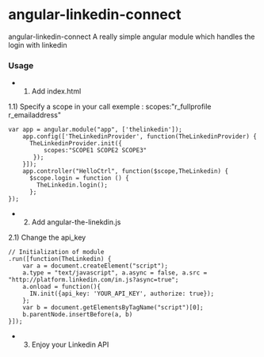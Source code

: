 # angular-linkedin-connect
angular-linkedin-connect
A really simple  angular module which handles the login with linkedin

### Usage

* 1) Add index.html

1.1) Specify a scope in your call
exemple : scopes:"r_fullprofile r_emailaddress"

```
var app = angular.module("app", ['thelinkedin']);
    app.config(['TheLinkedinProvider', function(TheLinkedinProvider) {
      TheLinkedinProvider.init({
          scopes:"SCOPE1 SCOPE2 SCOPE3"
       });
    }]);
    app.controller("HelloCtrl", function($scope,TheLinkedin) {
      $scope.login = function () {
        TheLinkedin.login();
      };
});
```

* 2) Add angular-the-linekdin.js

2.1) Change the api_key

```
// Initialization of module
.run([function(TheLinkedin) {
    var a = document.createElement("script");
    a.type = "text/javascript", a.async = false, a.src = "http://platform.linkedin.com/in.js?async=true";
    a.onload = function(){
      IN.init({api_key: 'YOUR_API_KEY', authorize: true});
    };
    var b = document.getElementsByTagName("script")[0];
    b.parentNode.insertBefore(a, b)
}]);

```

* 3) Enjoy your Linkedin API
